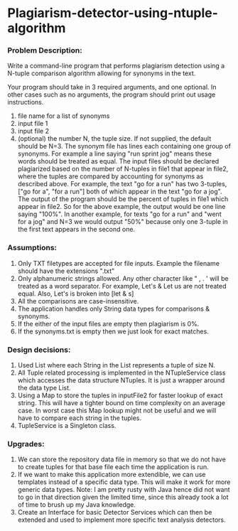 # Plagiarism-detector-using-ntuple-algorithm
### Problem Description:

Write a command-line program that performs plagiarism detection using a N-tuple comparison algorithm allowing for synonyms in the text.

Your program should take in 3 required arguments, and one optional.  In other cases such as no arguments, the program should print out usage instructions.
1.	file name for a list of synonyms
2.	input file 1
3.	input file 2
4.	(optional) the number N, the tuple size.  If not supplied, the default should be N=3.
The synonym file has lines each containing one group of synonyms.  For example a line saying "run sprint jog" means these words should be treated as equal.
The input files should be declared plagiarized based on the number of N-tuples in file1 that appear in file2, where the tuples are compared by accounting for synonyms as described above.  For example, the text "go for a run" has two 3-tuples, ["go for a", "for a run"] both of which appear in the text "go for a jog".
The output of the program should be the percent of tuples in file1 which appear in file2.  So for the above example, the output would be one line saying "100%".  In another example, for texts "go for a run" and "went for a jog" and N=3 we would output "50%" because only one 3-tuple in the first text appears in the second one.

### Assumptions:

1. Only TXT filetypes are accepted for file inputs. Example the filename should have the extensions ".txt"
2. Only alphanumeric strings allowed. Any other character like " , . ' will be treated as a word separator. For example, Let's & Let us are not treated equal. Also, Let's is broken into
[let & s]
3. All the comparisons are case-insensitive.
4. The application handles only String data types for comparisons & synonyms.
5. If the either of the input files are empty then plagiarism is 0%.
6. If the synonyms.txt is empty then we just look for exact matches.

### Design decisions:

1. Used List<Strings> where each String in the List represents a tuple of size N.
2. All Tuple related processing is implemented in the NTupleService class which accesses the data structure NTuples. It is just a wrapper around the data type List<Strings>.
3. Using a Map to store the tuples in inputFile2 for faster lookup of exact string. This will have a tighter bound on time complexity on an average case.
In worst case this Map lookup might not be useful and we will have to compare each string in the tuples.
4. TupleService is a Singleton class.



### Upgrades:

1. We can store the repository data file in memory so that we do not have to create tuples for that base file each time the application is run.
2. If we want to make this application more extendible, we can use templates instead of a specific data type. This will make it work for more generic data types.
Note: I am pretty rusty with Java hence did not want to go in that direction given the limited time, since this already took a lot of time to brush up my Java knowledge.
3. Create an Interface for basic Detector Services which can then be extended and used to implement more specific text analysis detectors.
